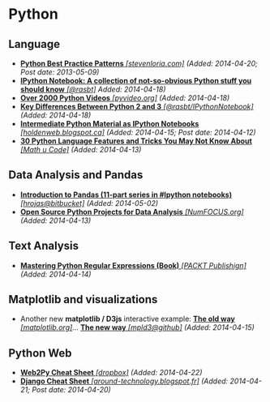 # Python

## Language
* [**Python Best Practice Patterns** *[stevenloria.com]*](http://stevenloria.com/python-best-practice-patterns-by-vladimir-keleshev-notes/) *(Added: 2014-04-20; Post date: 2013-05-09)*
* [**IPython Notebook: A collection of not-so-obvious Python stuff you should know** *[@rasbt]*](http://nbviewer.ipython.org/github/rasbt/python_reference/blob/master/not_so_obvious_python_stuff.ipynb?create=1) *Added: 2014-04-18)*
* [**Over 2000 Python Videos** *[pyvideo.org]*](http://pyvideo.org/) *(Added: 2014-04-18)*
* [**Key Differences Between Python 2 and 3** *[@rasbt/IPythonNotebook]*](http://nbviewer.ipython.org/github/rasbt/python_reference/blob/master/not_so_obvious_python_stuff.ipynb?create=1#python_differences) *(Added: 2014-04-18)*
* [**Intermediate Python Material as IPython Notebooks** *[holdenweb.blogspot.ca]*](http://holdenweb.blogspot.ca/2014/04/intermediate-python-open-source.html) *(Added: 2014-04-15; Post date: 2014-04-12)*
* [**30 Python Language Features and Tricks You May Not Know About** *[Math u Code]*](http://sahandsaba.com/thirty-python-language-features-and-tricks-you-may-not-know.html) *(Added: 2014-04-13)*

## Data Analysis and Pandas
* [**Introduction to Pandas (11-part series in #Ipython notebooks)** *[hrojas@bitbucket]*](https://bitbucket.org/hrojas/learn-pandas) *(Added: 2014-05-02)*
* [**Open Source Python Projects for Data Analysis** *[NumFOCUS.org]*](http://numfocus.org/projects.html) *(Added: 2014-04-13)*

## Text Analysis

* [**Mastering Python Regular Expressions (Book)** *[PACKT Publishign]*](http://www.packtpub.com/mastering-python-regular-expressions/book) *(Added: 2014-04-14)*

## Matplotlib and visualizations

* Another new **matplotlib / D3js** interactive example: [**The old way** *[matplotlib.org]*](http://matplotlib.org/examples/shapes_and_collections/path_patch_demo.html)... [**The new way** *[mpld3@github]*](http://mpld3.github.io/examples/heart_path.html) *(Added: 2014-04-15)*

## Python Web
* [**Web2Py Cheat Sheet** *[dropbox]*](https://dl.dropboxusercontent.com/u/18065445/web2py/web2py_cheatsheet.pdf) *(Added: 2014-04-22)*
* [**Django Cheat Sheet** *[around-technology.blogspot.fr]*](http://around-technology.blogspot.fr/2014/04/django-cheat-sheet-15.html) *(Added: 2014-04-21; Post date: 2014-04-20)*
